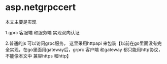 # asp.netgrpccert
本文主要是实现

1.gprc 客服端 和服务端 实现双向认证

2.普通的js 可以访问grpc服务， 这里采用httpapi 来包装【以前在go里面没有完全实现，在go里面用gateway后，grprc 客户端 和gateway 都只能用http协议， 不能像本文中 兼容https 和http】
